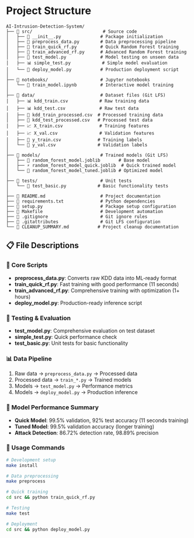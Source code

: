 # Project Structure

```
AI-Intrusion-Detection-System/
├── 📁 src/                           # Source code
│   ├── 🐍 __init__.py               # Package initialization
│   ├── 🔧 preprocess_data.py        # Data preprocessing pipeline
│   ├── 🚀 train_quick_rf.py         # Quick Random Forest training
│   ├── 🎯 train_advanced_rf.py      # Advanced Random Forest training
│   ├── 🧪 test_model.py             # Model testing on unseen data
│   ├── 📊 simple_test.py            # Simple model evaluation
│   └── 🚀 deploy_model.py           # Production deployment script
│
├── 📁 notebooks/                    # Jupyter notebooks
│   └── 📓 train_model.ipynb         # Interactive model training
│
├── 📁 data/                         # Dataset files (Git LFS)
│   ├── 📊 kdd_train.csv            # Raw training data
│   ├── 📊 kdd_test.csv             # Raw test data
│   ├── 🔧 kdd_train_processed.csv  # Processed training data
│   ├── 🔧 kdd_test_processed.csv   # Processed test data
│   ├── 📈 X_train.csv              # Training features
│   ├── 📈 X_val.csv                # Validation features
│   ├── 🎯 y_train.csv              # Training labels
│   └── 🎯 y_val.csv                # Validation labels
│
├── 📁 models/                       # Trained models (Git LFS)
│   ├── 🤖 random_forest_model.joblib       # Base model
│   ├── ⚡ random_forest_model_quick.joblib  # Quick trained model
│   └── 🎯 random_forest_model_tuned.joblib # Optimized model
│
├── 📁 tests/                        # Unit tests
│   └── 🧪 test_basic.py            # Basic functionality tests
│
├── 📄 README.md                     # Project documentation
├── 📄 requirements.txt              # Python dependencies
├── 📄 setup.py                      # Package setup configuration
├── 📄 Makefile                      # Development automation
├── 📄 .gitignore                    # Git ignore rules
├── 📄 .gitattributes                # Git LFS configuration
└── 📄 CLEANUP_SUMMARY.md           # Project cleanup documentation
```

## 📋 File Descriptions

### 🔧 Core Scripts
- **preprocess_data.py**: Converts raw KDD data into ML-ready format
- **train_quick_rf.py**: Fast training with good performance (11 seconds)
- **train_advanced_rf.py**: Comprehensive training with optimization (1+ hours)
- **deploy_model.py**: Production-ready inference script

### 🧪 Testing & Evaluation
- **test_model.py**: Comprehensive evaluation on test dataset
- **simple_test.py**: Quick performance check
- **test_basic.py**: Unit tests for basic functionality

### 📊 Data Pipeline
1. Raw data → `preprocess_data.py` → Processed data
2. Processed data → `train_*.py` → Trained models
3. Models → `test_model.py` → Performance metrics
4. Models → `deploy_model.py` → Production inference

### 🎯 Model Performance Summary
- **Quick Model**: 99.5% validation, 92% test accuracy (11 seconds training)
- **Tuned Model**: 99.5% validation accuracy (longer training)
- **Attack Detection**: 86.72% detection rate, 98.89% precision

### 🚀 Usage Commands
```bash
# Development setup
make install

# Data preprocessing
make preprocess

# Quick training
cd src && python train_quick_rf.py

# Testing
make test

# Deployment
cd src && python deploy_model.py
```
